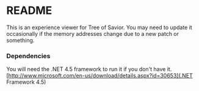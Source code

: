 # README #

This is an experience viewer for Tree of Savior. You may need to update it occasionally if the memory addresses change due to a new patch or something.

### Dependencies ###

You will need the .NET 4.5 framework to run it if you don't have it.
[http://www.microsoft.com/en-us/download/details.aspx?id=30653](.NET Framework 4.5)